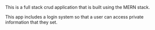 This is a full stack crud application that is built using the MERN stack. 

This app includes a login system so that a user can access private information that they set. 